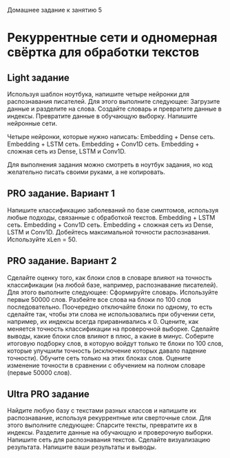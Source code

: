 Домашнее задание к занятию 5
# Рекуррентные сети и одномерная свёртка для обработки текстов

## Light задание
Используя шаблон ноутбука, напишите четыре нейронки для распознавания писателей. Для этого выполните следующее:
Загрузите данные и разделите на слова.
Создайте словарь и превратите данные в индексы.
Превратите данные в обучающую выборку.
Напишите нейронные сети.

Четыре нейронки, которые нужно написать:
Embedding + Dense сеть.
Embedding + LSTM сеть.
Embedding + Conv1D сеть.
Embedding + сложная сеть из Dense, LSTM и Conv1D.

Для выполнения задания можно смотреть в ноутбук задания, но код желательно писать своими руками, а не копировать.

## PRO задание. Вариант 1
Напишите классификацию заболеваний по базе симптомов, используя любые подходы, связанные с обработкой текстов.
Embedding + LSTM сеть.
Embedding + Conv1D сеть.
Embedding + сложная сеть из Dense, LSTM и Conv1D.
Добейтесь максимальной точности распознавания.
Используйте xLen = 50.

## PRO задание. Вариант 2
Сделайте оценку того, как блоки слов в словаре влияют на точность классификации (на любой базе, например, распознавание писателей). Для этого выполните следующее:
Сформируйте словарь.
Используйте первые 50000 слов.
Разбейте все слова на блоки по 100 слов последовательно.
Поочередно отключайте блоки по одному, то есть сделайте так, чтобы эти слова не использовались при обучении сети, например, их индексы всегда приравнивались к 0.
Оцените, как меняется точность классификации на проверочной выборке.
Сделайте выводы, какие блоки слов влияют в плюс, а какие в минус.
Соберите итоговую подборку слов, в которую войдут только те блоки по 100 слов, которые улучшили точность (исключение которых давало падение точности).
Обучите сеть только на этих блоках слов.
Оцените изменение точности в сравнении с обучением на полном словаре (первые 50000 слов).

## Ultra PRO задание
Найдите любую базу с текстами разных классов и напишите их распознавание, используя рекуррентные или сверточные слои. Для этого выполните следующее:
Спарсите тексты, превратите их в индексы.
Разделите данные на обучающую и проверочную выборки.
Напишите сеть для распознавания текстов.
Сделайте визуализацию результата.
Напишите ваши результаты и выводы.
